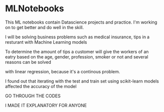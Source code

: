 # MLNotebooks

This ML notebooks contain Datascience projects and practice. I'm working on to get better and do well in the skill.

I will be solving business problems such as medical insurance, tips in a resturant with Machine Learning models

To determine the amount of tips a customer will give the workers of an eatry based on the age, gender, profession, smoker or not and several reasons can be solved

with linear regression, because it's  a continous problem.

I found out that iterating with the test and train set using scikit-learn models affected the accuracy of the model


GO THROUGH THE CODES

I MADE IT EXPLANATORY FOR ANYONE
